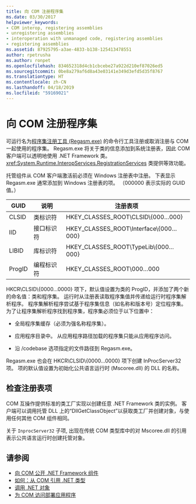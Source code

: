 ```yaml
---
title: 向 COM 注册程序集
ms.date: 03/30/2017
helpviewer_keywords:
- COM interop, registering assemblies
- unregistering assemblies
- interoperation with unmanaged code, registering assemblies
- registering assemblies
ms.assetid: 87925795-a3ae-4833-b138-125413478551
author: rpetrusha
ms.author: ronpet
ms.openlocfilehash: 834652318d4cb1cbcebe27a922d210ef87026ed5
ms.sourcegitcommit: 0be8a279af6d8a43e03141e349d3efd5d35f8767
ms.translationtype: HT
ms.contentlocale: zh-CN
ms.lasthandoff: 04/18/2019
ms.locfileid: "59169021"
---
```

# <a name="registering-assemblies-with-com"></a>向 COM 注册程序集
可运行名为[程序集注册工具 (Regasm.exe)](../tools/regasm-exe-assembly-registration-tool.md) 的命令行工具注册或取消注册与 COM 一起使用的程序集。 Regasm.exe 将关于类的信息添加到系统注册表，因此 COM 客户端可以透明地使用 .NET Framework 类。 <xref:System.Runtime.InteropServices.RegistrationServices> 类提供等效功能。  
  
 托管组件从 COM 客户端激活前必须在 Windows 注册表中注册。 下表显示 Regasm.exe 通常添加到 Windows 注册表的项。 （000000 表示实际的 GUID 值。）  
  
|GUID|说明|注册表项|  
|----------|-----------------|------------------|  
|CLSID|类标识符|HKEY_CLASSES_ROOT\CLSID\\{000…000}|  
|IID|接口标识符|HKEY_CLASSES_ROOT\Interface\\{000…000}|  
|LIBID|库标识符|HKEY_CLASSES_ROOT\TypeLib\\{000…000}|  
|ProgID|编程标识符|HKEY_CLASSES_ROOT\000…000|  
  
 HKCR\CLSID\\{0000…0000} 项下，默认值设置为类的 ProgID，并添加了两个新的命名值：类和程序集。 运行时从注册表读取程序集值并传递给运行时程序集解析程序。 程序集解析程序尝试基于程序集信息（如名称和版本号）定位程序集。 为了让程序集解析程序找到程序集，程序集必须位于以下位置中：  
  
-   全局程序集缓存（必须为强名称程序集）。  
  
-   应用程序目录中。 从应用程序路径加载的程序集只能从应用程序访问。  
  
-   沿 /codebase 选项指定的文件路径到 Regasm.exe。  
  
 Regasm.exe 也会在 HKCR\CLSID\\{0000…0000} 项下创建 InProcServer32 项。 项的默认值设置为初始化公共语言运行时 (Mscoree.dll) 的 DLL 的名称。  
  
## <a name="examining-registry-entries"></a>检查注册表项  
 COM 互操作提供标准的类工厂实现以创建任意 .NET Framework 类的实例。 客户端可以调用托管 DLL 上的“DllGetClassObject”以获取类工厂并创建对象，与使用任何其他 COM 组件相同。  
  
 关于 `InprocServer32` 子项, 出现在传统 COM 类型库中的对 Mscoree.dll 的引用表示公共语言运行时创建托管对象。  
  
## <a name="see-also"></a>请参阅

- [向 COM 公开 .NET Framework 组件](exposing-dotnet-components-to-com.md)
- [如何：从 COM 引用 .NET 类型](how-to-reference-net-types-from-com.md)
- [调用 .NET 对象](https://docs.microsoft.com/previous-versions/dotnet/netframework-4.0/8hw8h46b(v=vs.100))
- [为 COM 访问部署应用程序](https://docs.microsoft.com/previous-versions/dotnet/netframework-4.0/c2850st8(v=vs.100))
